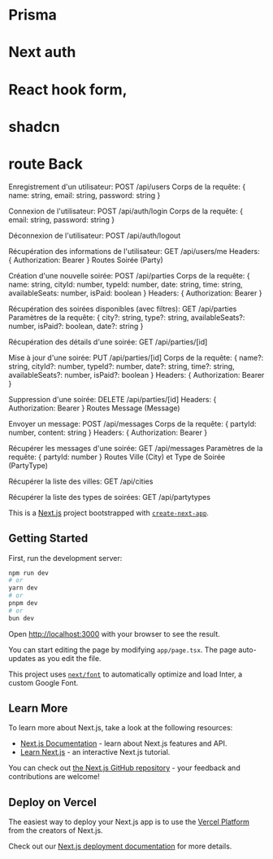 # Prisma

# Next auth

# React hook form,

# shadcn

# route Back

Enregistrement d'un utilisateur:
POST /api/users
Corps de la requête: { name: string, email: string, password: string }

Connexion de l'utilisateur:
POST /api/auth/login
Corps de la requête: { email: string, password: string }

Déconnexion de l'utilisateur:
POST /api/auth/logout

Récupération des informations de l'utilisateur:
GET /api/users/me
Headers: { Authorization: Bearer <token> }
Routes Soirée (Party)

Création d'une nouvelle soirée:
POST /api/parties
Corps de la requête: { name: string, cityId: number, typeId: number, date: string, time: string, availableSeats: number, isPaid: boolean }
Headers: { Authorization: Bearer <token> }

Récupération des soirées disponibles (avec filtres):
GET /api/parties
Paramètres de la requête: { city?: string, type?: string, availableSeats?: number, isPaid?: boolean, date?: string }

Récupération des détails d'une soirée:
GET /api/parties/[id]

Mise à jour d'une soirée:
PUT /api/parties/[id]
Corps de la requête: { name?: string, cityId?: number, typeId?: number, date?: string, time?: string, availableSeats?: number, isPaid?: boolean }
Headers: { Authorization: Bearer <token> }

Suppression d'une soirée:
DELETE /api/parties/[id]
Headers: { Authorization: Bearer <token> }
Routes Message (Message)

Envoyer un message:
POST /api/messages
Corps de la requête: { partyId: number, content: string }
Headers: { Authorization: Bearer <token> }

Récupérer les messages d'une soirée:
GET /api/messages
Paramètres de la requête: { partyId: number }
Routes Ville (City) et Type de Soirée (PartyType)

Récupérer la liste des villes:
GET /api/cities

Récupérer la liste des types de soirées:
GET /api/partytypes

This is a [Next.js](https://nextjs.org/) project bootstrapped with [`create-next-app`](https://github.com/vercel/next.js/tree/canary/packages/create-next-app).

## Getting Started

First, run the development server:

```bash
npm run dev
# or
yarn dev
# or
pnpm dev
# or
bun dev
```

Open [http://localhost:3000](http://localhost:3000) with your browser to see the result.

You can start editing the page by modifying `app/page.tsx`. The page auto-updates as you edit the file.

This project uses [`next/font`](https://nextjs.org/docs/basic-features/font-optimization) to automatically optimize and load Inter, a custom Google Font.

## Learn More

To learn more about Next.js, take a look at the following resources:

- [Next.js Documentation](https://nextjs.org/docs) - learn about Next.js features and API.
- [Learn Next.js](https://nextjs.org/learn) - an interactive Next.js tutorial.

You can check out [the Next.js GitHub repository](https://github.com/vercel/next.js/) - your feedback and contributions are welcome!

## Deploy on Vercel

The easiest way to deploy your Next.js app is to use the [Vercel Platform](https://vercel.com/new?utm_medium=default-template&filter=next.js&utm_source=create-next-app&utm_campaign=create-next-app-readme) from the creators of Next.js.

Check out our [Next.js deployment documentation](https://nextjs.org/docs/deployment) for more details.

